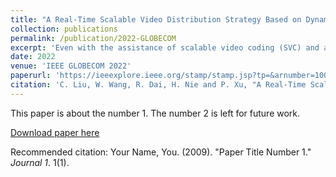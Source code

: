 ```yaml
---
title: "A Real-Time Scalable Video Distribution Strategy Based on Dynamic Coalition and D2D Broadcast"
collection: publications
permalink: /publication/2022-GLOBECOM
excerpt: 'Even with the assistance of scalable video coding (SVC) and adaptive modulation and coding (AMC), the Internet service providers (ISP) are still challenged by videos' surging traffic, compromising the quality of service (QoS) of end-users. To further promote the efficiency of real-time video distribution, we seek aids from the device-to-device (D2D) content distribution technique, where the user equipment (UEs) helps relay content to its nearby neighbours, reducing the transmission time of less popular video layers. To accomplish this, We introduce a new Dynamic Coalition Algorithm (DCA) which allocates spectral resources among coalitions based on their demands. The DCA consists of warm-up and update modules to handle the mobility of UEs during the transmission of real-time video. Multiple experiments show that our algorithm achieves good performance with lowered computational complexity, accelerated convergence, enhanced experience of services and robustness when broadcasting long videos.'
date: 2022
venue: 'IEEE GLOBECOM 2022'
paperurl: 'https://ieeexplore.ieee.org/stamp/stamp.jsp?tp=&arnumber=10001625&isnumber=10000593'
citation: 'C. Liu, W. Wang, R. Dai, H. Nie and P. Xu, "A Real-Time Scalable Video Distribution Strategy Based on Dynamic Coalition and D2D Broadcast," GLOBECOM 2022 - 2022 IEEE Global Communications Conference, Rio de Janeiro, Brazil, 2022, pp. 19-24, doi: 10.1109/GLOBECOM48099.2022.10001625.'
---
```

This paper is about the number 1. The number 2 is left for future work.

[Download paper here](http://academicpages.github.io/files/paper1.pdf)

Recommended citation: Your Name, You. (2009). "Paper Title Number 1." <i>Journal 1</i>. 1(1).